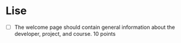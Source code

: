 # Lise
 - [ ] The welcome page should contain general information about the developer, project, and course. 10 points
